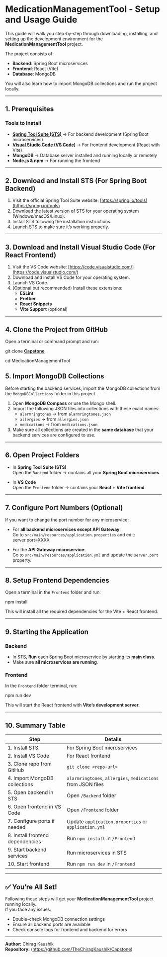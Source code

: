 # MedicationManagementTool - Setup and Usage Guide

This guide will walk you step-by-step through downloading, installing, and setting up the development environment for the **MedicationManagementTool** project.  

The project consists of:
- **Backend**: Spring Boot microservices  
- **Frontend**: React (Vite)  
- **Database**: MongoDB

You will also learn how to import MongoDB collections and run the project locally.

---

## 1. Prerequisites

### Tools to Install
- **[Spring Tool Suite (STS)](https://spring.io/tools)** → For backend development (Spring Boot microservices)
- **[Visual Studio Code (VS Code)](https://code.visualstudio.com/)** → For frontend development (React with Vite)
- **MongoDB** → Database server installed and running locally or remotely
- **Node.js & npm** → For running the frontend

---

## 2. Download and Install STS (For Spring Boot Backend)

1. Visit the official Spring Tool Suite website: [https://spring.io/tools](https://spring.io/tools)  
2. Download the latest version of STS for your operating system (Windows/macOS/Linux).  
3. Install STS following the installation instructions.  
4. Launch STS to make sure it’s working properly.

---

## 3. Download and Install Visual Studio Code (For React Frontend)

1. Visit the VS Code website: [https://code.visualstudio.com/](https://code.visualstudio.com/)  
2. Download and install VS Code for your operating system.  
3. Launch VS Code.  
4. (Optional but recommended) Install these extensions:
   - **ESLint**
   - **Prettier**
   - **React Snippets**
   - **Vite Support** (optional)

---

## 4. Clone the Project from GitHub

Open a terminal or command prompt and run:

git clone **[Capstone](https://github.com/TheChiragKaushik/Capstone)**

cd MedicationManagementTool


## 5. Import MongoDB Collections

Before starting the backend services, import the MongoDB collections from the `MongoDBCollections` folder in this project.

1. Open **MongoDB Compass** or use the Mongo shell.
2. Import the following JSON files into collections with these exact names:
   - `alarmringtones` → from `alarmringtones.json`
   - `allergies` → from `allergies.json`
   - `medications` → from `medications.json`
3. Make sure all collections are created in the **same database** that your backend services are configured to use.

---

## 6. Open Project Folders

- In **Spring Tool Suite (STS)**  
  Open the `Backend` folder → contains all your **Spring Boot microservices**.

- In **VS Code**  
  Open the `Frontend` folder → contains your **React + Vite frontend**.

---

## 7. Configure Port Numbers (Optional)

If you want to change the port number for any microservice:

- For **all backend microservices except API Gateway**:  
  Go to `src/main/resources/application.properties` and edit:
  server.port=XXXX

- For the **API Gateway microservice**:  
Go to `src/main/resources/application.yml` and update the `server.port` property.

---

## 8. Setup Frontend Dependencies

Open a terminal in the `Frontend` folder and run:

npm install

This will install all the required dependencies for the Vite + React frontend.

---

## 9. Starting the Application

### Backend
- In STS, **Run** each Spring Boot microservice by starting its **main class**.
- Make sure **all microservices are running**.

### Frontend
In the `Frontend` folder terminal, run:

npm run dev

This will start the React frontend with **Vite’s development server**.

---

## 10. Summary Table

| Step | Details |
|------|---------|
| 1. Install STS | For Spring Boot microservices |
| 2. Install VS Code | For React frontend |
| 3. Clone repo from GitHub | `git clone <repo-url>` |
| 4. Import MongoDB collections | `alarmringtones`, `allergies`, `medications` from JSON files |
| 5. Open backend in STS | Open `/Backend` folder |
| 6. Open frontend in VS Code | Open `/Frontend` folder |
| 7. Configure ports if needed | Update `application.properties` or `application.yml` |
| 8. Install frontend dependencies | Run `npm install` in `/Frontend` |
| 9. Start backend services | Run microservices in STS |
| 10. Start frontend | Run `npm run dev` in `/Frontend` |

---

## ✅ You’re All Set!

Following these steps will get your **MedicationManagementTool** project running locally.  
If you face any issues:
- Double-check MongoDB connection settings
- Ensure all backend ports are available  
- Check console logs for frontend and backend for errors

---

**Author:** Chirag Kaushik  
**Repository:** (https://github.com/TheChiragKaushik/Capstone)


